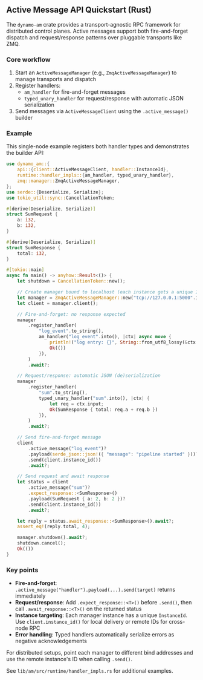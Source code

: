 ## Active Message API Quickstart (Rust)

The `dynamo-am` crate provides a transport-agnostic RPC framework for distributed control planes. Active messages support both fire-and-forget dispatch and request/response patterns over pluggable transports like ZMQ.

### Core workflow

1. Start an `ActiveMessageManager` (e.g., `ZmqActiveMessageManager`) to manage transports and dispatch
2. Register handlers:
   - `am_handler` for fire-and-forget messages
   - `typed_unary_handler` for request/response with automatic JSON serialization
3. Send messages via `ActiveMessageClient` using the `.active_message()` builder

### Example

This single-node example registers both handler types and demonstrates the builder API:

```rust
use dynamo_am::{
    api::{client::ActiveMessageClient, handler::InstanceId},
    runtime::handler_impls::{am_handler, typed_unary_handler},
    zmq::manager::ZmqActiveMessageManager,
};
use serde::{Deserialize, Serialize};
use tokio_util::sync::CancellationToken;

#[derive(Deserialize, Serialize)]
struct SumRequest {
    a: i32,
    b: i32,
}

#[derive(Deserialize, Serialize)]
struct SumResponse {
    total: i32,
}

#[tokio::main]
async fn main() -> anyhow::Result<()> {
    let shutdown = CancellationToken::new();

    // Create manager bound to localhost (each instance gets a unique InstanceId)
    let manager = ZmqActiveMessageManager::new("tcp://127.0.0.1:5000".into(), shutdown.clone()).await?;
    let client = manager.client();

    // Fire-and-forget: no response expected
    manager
        .register_handler(
            "log_event".to_string(),
            am_handler("log_event".into(), |ctx| async move {
                println!("log entry: {}", String::from_utf8_lossy(&ctx.payload));
                Ok(())
            }),
        )
        .await?;

    // Request/response: automatic JSON (de)serialization
    manager
        .register_handler(
            "sum".to_string(),
            typed_unary_handler("sum".into(), |ctx| {
                let req = ctx.input;
                Ok(SumResponse { total: req.a + req.b })
            }),
        )
        .await?;

    // Send fire-and-forget message
    client
        .active_message("log_event")?
        .payload(serde_json::json!({ "message": "pipeline started" }))?
        .send(client.instance_id())
        .await?;

    // Send request and await response
    let status = client
        .active_message("sum")?
        .expect_response::<SumResponse>()
        .payload(SumRequest { a: 2, b: 2 })?
        .send(client.instance_id())
        .await?;

    let reply = status.await_response::<SumResponse>().await?;
    assert_eq!(reply.total, 4);

    manager.shutdown().await?;
    shutdown.cancel();
    Ok(())
}
```

### Key points

- **Fire-and-forget**: `.active_message("handler").payload(...).send(target)` returns immediately
- **Request/response**: Add `.expect_response::<T>()` before `.send()`, then call `.await_response::<T>()` on the returned status
- **Instance targeting**: Each manager instance has a unique `InstanceId`. Use `client.instance_id()` for local delivery or remote IDs for cross-node RPC
- **Error handling**: Typed handlers automatically serialize errors as negative acknowledgements

For distributed setups, point each manager to different bind addresses and use the remote instance's ID when calling `.send()`.

See `lib/am/src/runtime/handler_impls.rs` for additional examples.
